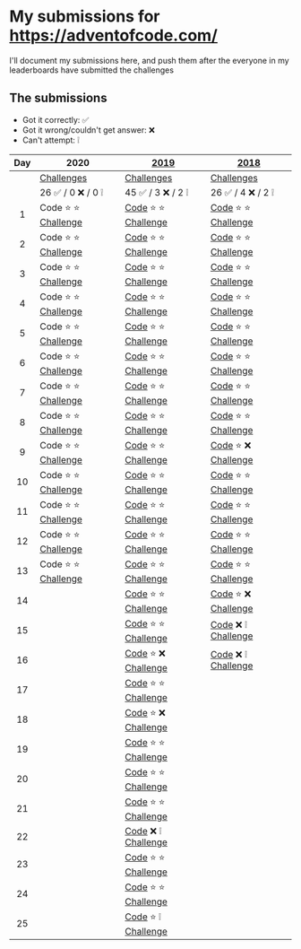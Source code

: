 # My submissions for https://adventofcode.com/

I'll document my submissions here, and push them after the everyone in my 
leaderboards have submitted the challenges

## The submissions

* Got it correctly: :white_check_mark:
* Got it wrong/couldn't get answer: :x:
* Can't attempt: :grey_exclamation:

| Day | 2020 | [2019](year_2019) | [2018](year_2018) |
|:---:| --- | --- | --- |
| | [Challenges](https://adventofcode.com/2020) | [Challenges](https://adventofcode.com/2019) | [Challenges](https://adventofcode.com/2018)|
| | 26 :white_check_mark: / 0 :x: / 0 :grey_exclamation: | 45 :white_check_mark: / 3 :x: / 2 :grey_exclamation: | 26 :white_check_mark: / 4 :x: / 2 :grey_exclamation: |
|  1 | Code :star: :star: [Challenge](https://adventofcode.com/2020/day/1) | [Code](year_2019/day_01) :star: :star: [Challenge](https://adventofcode.com/2019/day/1) | [Code](year_2018/day_01) :star: :star: [Challenge](https://adventofcode.com/2018/day/1) |
|  2 | Code :star: :star: [Challenge](https://adventofcode.com/2020/day/2) | [Code](year_2019/day_02) :star: :star: [Challenge](https://adventofcode.com/2019/day/2) | [Code](year_2018/day_02) :star: :star: [Challenge](https://adventofcode.com/2018/day/2) |
|  3 | Code :star: :star: [Challenge](https://adventofcode.com/2020/day/3) | [Code](year_2019/day_03) :star: :star: [Challenge](https://adventofcode.com/2019/day/3) | [Code](year_2018/day_03) :star: :star: [Challenge](https://adventofcode.com/2018/day/3) |
|  4 | Code :star: :star: [Challenge](https://adventofcode.com/2020/day/4) | [Code](year_2019/day_04) :star: :star: [Challenge](https://adventofcode.com/2019/day/4) | [Code](year_2018/day_04) :star: :star: [Challenge](https://adventofcode.com/2018/day/4) |
|  5 | Code :star: :star: [Challenge](https://adventofcode.com/2020/day/5) | [Code](year_2019/day_05) :star: :star: [Challenge](https://adventofcode.com/2019/day/5) | [Code](year_2018/day_05) :star: :star: [Challenge](https://adventofcode.com/2018/day/5) |
|  6 | Code :star: :star: [Challenge](https://adventofcode.com/2020/day/6) | [Code](year_2019/day_06) :star: :star: [Challenge](https://adventofcode.com/2019/day/6) | [Code](year_2018/day_06) :star: :star: [Challenge](https://adventofcode.com/2018/day/6) |
|  7 | Code :star: :star: [Challenge](https://adventofcode.com/2020/day/7) | [Code](year_2019/day_07) :star: :star: [Challenge](https://adventofcode.com/2019/day/7) | [Code](year_2018/day_07) :star: :star: [Challenge](https://adventofcode.com/2018/day/7) |
|  8 | Code :star: :star: [Challenge](https://adventofcode.com/2020/day/8) | [Code](year_2019/day_08) :star: :star: [Challenge](https://adventofcode.com/2019/day/8) | [Code](year_2018/day_08) :star: :star: [Challenge](https://adventofcode.com/2018/day/8) |
|  9 | Code :star: :star: [Challenge](https://adventofcode.com/2020/day/9) | [Code](year_2019/day_09) :star: :star: [Challenge](https://adventofcode.com/2019/day/9) | [Code](year_2018/day_09) :star: :x: [Challenge](https://adventofcode.com/2018/day/9) |
| 10 | Code :star: :star: [Challenge](https://adventofcode.com/2020/day/10) | [Code](year_2019/day_10) :star: :star: [Challenge](https://adventofcode.com/2019/day/10) | [Code](year_2018/day_10) :star: :star: [Challenge](https://adventofcode.com/2018/day/10) |
| 11 | Code :star: :star: [Challenge](https://adventofcode.com/2020/day/11) | [Code](year_2019/day_11) :star: :star: [Challenge](https://adventofcode.com/2019/day/11) | [Code](year_2018/day_11) :star: :star: [Challenge](https://adventofcode.com/2018/day/11) |
| 12 | Code :star: :star: [Challenge](https://adventofcode.com/2020/day/12) | [Code](year_2019/day_12) :star: :star: [Challenge](https://adventofcode.com/2019/day/12) | [Code](year_2018/day_12) :star: :star: [Challenge](https://adventofcode.com/2018/day/12) |
| 13 | Code :star: :star: [Challenge](https://adventofcode.com/2020/day/13) | [Code](year_2019/day_13) :star: :star: [Challenge](https://adventofcode.com/2019/day/13) | [Code](year_2018/day_13) :star: :star: [Challenge](https://adventofcode.com/2018/day/13) |
| 14 | | [Code](year_2019/day_14) :star: :star: [Challenge](https://adventofcode.com/2019/day/14) | [Code](year_2018/day_14) :star: :x: [Challenge](https://adventofcode.com/2018/day/14) |
| 15 | | [Code](year_2019/day_15) :star: :star: [Challenge](https://adventofcode.com/2019/day/15) | [Code](year_2018/day_15) :x: :grey_exclamation: [Challenge](https://adventofcode.com/2018/day/15) |
| 16 | | [Code](year_2019/day_16) :star: :x: [Challenge](https://adventofcode.com/2019/day/16) | [Code](year_2018/day_16) :x: :grey_exclamation: [Challenge](https://adventofcode.com/2018/day/16) |
| 17 | | [Code](year_2019/day_17) :star: :star: [Challenge](https://adventofcode.com/2019/day/17) | |
| 18 | | [Code](year_2019/day_18) :star: :x: [Challenge](https://adventofcode.com/2019/day/18) | |
| 19 | | [Code](year_2019/day_19) :star: :star: [Challenge](https://adventofcode.com/2019/day/19) | |
| 20 | | [Code](year_2019/day_20) :star: :star: [Challenge](https://adventofcode.com/2019/day/20) | |
| 21 | | [Code](year_2019/day_21) :star: :star: [Challenge](https://adventofcode.com/2019/day/21) | |
| 22 | | [Code](year_2019/day_22) :x: :grey_exclamation: [Challenge](https://adventofcode.com/2019/day/22) | |
| 23 | | [Code](year_2019/day_23) :star: :star: [Challenge](https://adventofcode.com/2019/day/23) | |
| 24 | | [Code](year_2019/day_24) :star: :star: [Challenge](https://adventofcode.com/2019/day/24) | |
| 25 | | [Code](year_2019/day_25) :star: :grey_exclamation: [Challenge](https://adventofcode.com/2019/day/25) | |
